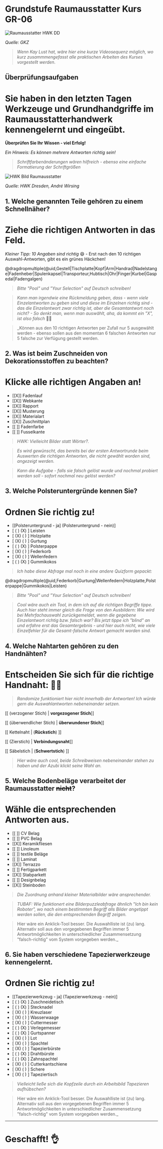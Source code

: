 <!--

author:   Hilke Domsch

email:    hilke.domsch@gkz-ev.de

version:  0.0.3

language: de

narrator: Deutsch Male

comment:  Grundkurs Raumausstatter

edit: true
date: 2025-06-24
logo: https://raw.githubusercontent.com/Ifi-DiAgnostiK-Project/LiaScript-Courses/refs/heads/main/img/Logo_234px.png


import: https://raw.githubusercontent.com/Ifi-DiAgnostiK-Project/LiaScript_DragAndDrop_Template/refs/heads/main/README.md
import: https://raw.githubusercontent.com/Ifi-DiAgnostiK-Project/Piktogramme/refs/heads/main/makros.md
import: https://raw.githubusercontent.com/Ifi-DiAgnostiK-Project/LiaScript_ImageQuiz/refs/heads/main/README.md

@style
.flex-container {
    display: flex;[](https://liascript.github.io/LiveEditor/liascript/index.html?#5)
    flex-wrap: wrap; /* Allows the items to wrap as needed */
    align-items: stretch;
    gap: 20px; /* Adds both horizontal and vertical spacing between items */
}

.flex-child { 
    flex: 1;
    margin-right: 20px; /* Adds space between the columns */
}

@media (max-width: 600px) {
    .flex-child {
        flex: 100%; /* Makes the child divs take up the full width on slim devices */
        margin-right: 0; /* Removes the right margin */
    }
}
@end

-->

# Grundstufe Raumausstatter Kurs GR-06

![Raumausstatter HWK DD](https://raw.githubusercontent.com/Ifi-DiAgnostiK-Project/LiaScript-Courses/refs/heads/main/courses/img/interior.jpg)

_Quelle: GKZ_

>_Wenn Kay Lust hat, wäre hier eine kurze Videosequenz möglich, wo kurz zusammmengefasst alle praktischen Arbeiten des Kurses vorgestellt werden._

##  Überprüfungsaufgaben

Sie haben in den letzten Tagen Werkzeuge und Grundhandgriffe im Raumausstatterhandwerk kennengelernt und eingeübt.
===

__Überprüfen Sie Ihr Wissen - viel Erfolg!__

_Ein Hinweis: Es können mehrere Antworten richtig sein!_

>_Schriftfarbenänderungen wären hilfreich - ebenso eine einfache Formatierung der Schriftgrößen_

![HWK Bild Raumausstatter](img/hwk1.jpg)

_Quelle: HWK Dresden, André Wirsing_



## 1. Welche genannten Teile gehören zu einem Schnellnäher? 

Ziehe die richtigen Antworten in das Feld.
===

_Kleiner Tipp: 10 Angaben sind richtig_ 😄 - Erst nach den 10 richtigen Auswahl-Antworten, gibt es ein grünes Häckchen!

<!-- data-randomize -->
@dragdropmultiple(@uid,Gestell|Tischplatte|Kopf|Arm|Handrad|Nadelstange|Fadenheber|Spulenkapsel|Transporteur,Hubtisch|Ohr|Finger|Kurbel|Gaspedal|Fadengalgen)


>_Bitte "Pool" und "Your Selection" auf Deutsch schreiben!_

>_Kann man irgendwie eine Rückmeldung geben, dass - wenn viele Einzelantworten zu geben sind und diese im Einzelnen richtig sind - das die Einzelantwort zwar richtig ist, aber die Gesamtantwort noch nicht? - So denkt man, wenn man auswählt, aha, da kommt ein "X", ist also falsch_ 🤷‍♀️

>_Können aus den 10 richtigen Antworten per Zufall nur 5 ausgewählt werden - ebenso sollen aus den momentan 6 falschen Antworten nur 5 falsche zur Verfügung gestellt werden.




## 2. Was ist beim Zuschneiden von Dekorationsstoffen zu beachten? 

Klicke alle richtigen Angaben an!
===

<!-- data-randomize -->
- [[X]] Fadenlauf
- [[X]] Webkante
- [[X]] Rapport
- [[X]] Musterung
- [[X]] Materialart
- [[X]] Zuschnittplan
- [[ ]] Fadenfarbe
- [[ ]] Fusselkante

>_HWK: Vielleicht Bilder statt Wörter?._

>_Es wird gewünscht, das bereits bei der ersten Antwortrunde beim Auswerten die richtigen Antworten, die nicht gewählt worden sind, angezeigt werden._

>_Kann die Aufgabe - falls sie falsch gelöst wurde und nochmal probiert werden soll - sofort nochmal neu gelöst werden?_



## 3. Welche Polsteruntergründe kennen Sie? 

Ordnen Sie richtig zu!
===


<!-- data-randomize -->
- [[Polsteruntergrund - ja] (Polsteruntergrund - nein)]
- [    ( )           (X)        ]  Leisten
- [    (X)           ( )        ]  Holzplatte
- [    (X)           ( )        ]  Gurtung
- [    ( )           (X)        ]  Polsterpappe
- [    (X)           ( )        ]  Federkorb
- [    (X)           ( )        ]  Wellenfedern
- [    ( )           (X)        ]  Gummikokos


>_Ich habe diese Abfrage mal noch in eine andere Quizform gepackt:_


<!-- data-randomize -->
@dragdropmultiple(@uid,Federkorb|Gurtung|Wellenfedern|Holzplatte,Polsterpappe|Gummikokos|Leisten)


>_Bitte "Pool" und "Your Selection" auf Deutsch schreiben!_

>_Cool wäre auch ein Tool, in dem ich auf die richtigen Begriffe tippe. Auch hier steht immer gleich die Frage von den Ausbildern: Wie wird bei Mehrfachauswahl zurückgemeldet, wenn die gegebene Einzelantwort richtig bzw. falsch war? Bis jetzt tippe ich "blind" an und erfahre erst das Gesamtergebnis - und hier auch nicht, wie viele Einzelfehler für die Gesamt-falsche Antwort gemacht worden sind._


## 4. Welche Nahtarten gehören zu den Handnähten? 

Entscheiden Sie sich für die richtige Handnaht: 🤷‍♀️
===

>_Randomize funktioniert hier nicht innerhalb der Antworten! Ich würde gern die Auswahlantworten nebeneinander setzen._

<!-- data-randomize -->
[[ (verzogener Stich) | __vorgezogener Stich__]] 

<!-- data-randomize -->
[[ (überwendlicher Stich) | __überwundener Stich__]] 

<!-- data-randomize -->
[[ Kettelnaht | (__Rückstich__)  ]] 

<!-- data-randomize -->
[[ (Zierstich) | __Verbindungsnaht__]] 

<!-- data-randomize -->
[[ Säbelstich | (__Schwertstich__)  ]] 



>_Hier wäre auch cool, beide Schreibweisen nebeneinander stehen zu haben und der Azubi klickt seine Wahl an._


## 5. Welche Bodenbeläge verarbeitet der Raumausstatter ~~nicht~~? 

Wähle die entsprechenden Antworten aus. 
===

<!-- data-randomize -->
- [[ ]] CV Belag
- [[ ]] PVC Belag
- [[X]] Keramikfliesen
- [[ ]] Linoleum
- [[ ]] textile Beläge
- [[ ]] Laminat
- [[X]] Terrazzo
- [[ ]] Fertigparkett
- [[X]] Stabparkett
- [[ ]] Designbelag
- [[X]] Steinboden

>_Die Zuordnung anhand kleiner Materialbilder wäre ansprechender._

>_TUBAF: Wie funktionert eine Bilderpuzzleabfrage ähnlich "Ich bin kein Roboter", wo nach einem bestimmten Begriff alls Bilder angetippt werden sollen, die den entsprechenden Begriff zeigen._

>Hier wäre ein Anklick-Tool besser. Die Auswahlliste ist (zu) lang. Alternativ soll aus den vorgegebenen Begriffen immer 5 Antwortmöglichkeiten in unterschiedlicher Zusammensetzung "falsch-richtig" vom System vorgegeben werden._


## 6. Sie haben verschiedene Tapezierwerkzeuge kennengelernt. 

Ordnen Sie richtig zu!
===

<!-- data-randomize -->
- [[Tapezierwerkzeug - ja] (Tapezierwerkzeug - nein)]
- [    ( )           (X)        ]  Zuschneidetisch
- [    ( )           (X)        ]  Stecknadel
- [    (X)           ( )        ]  Kreuzlaser
- [    (X)           ( )        ]  Wasserwaage
- [    (X)           ( )        ]  Cuttermesser
- [    ( )           (X)        ]  Verlegemesser
- [    ( )           (X)        ]  Gurtspanner
- [    (X)           ( )        ]  Lot
- [    (X)           ( )        ]  Spachtel
- [    (X)           ( )        ]  Tapezierbürste
- [    ( )           (X)        ]  Drahtbürste
- [    ( )           (X)        ]  Zahnspachtel
- [    (X)           ( )        ]  Cutterkantschiene
- [    (X)           ( )        ]  Schere
- [    (X)           ( )        ]  Tapeziertisch


>_Vielleicht ließe sich die Kopfzeile durch ein Arbeitsbild Tapezieren aufhübschen?_

>Hier wäre ein Anklick-Tool besser. Die Auswahlliste ist (zu) lang. Alternativ soll aus den vorgegebenen Begriffen immer 5 Antwortmöglichkeiten in unterschiedlicher Zusammensetzung "falsch-richtig" vom System vorgegeben werden._

---

Geschafft! 👌
===
